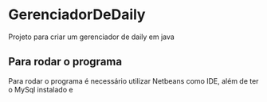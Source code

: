 # GerenciadorDeDaily
Projeto para criar um gerenciador de daily em java

## Para rodar o programa

Para rodar o programa é necessário utilizar Netbeans como IDE, além de ter o MySql instalado e 